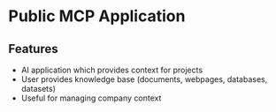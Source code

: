 # Public MCP Application

## Features
- AI application which provides context for projects
- User provides knowledge base (documents, webpages, databases, datasets)
- Useful for managing company context
